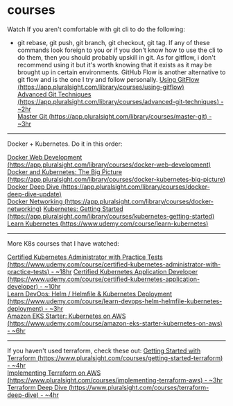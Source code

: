# courses


Watch If you aren't comfortable with git cli to do the following:
- git rebase, git push, git branch, git checkout, git tag. If any of these commands look foreign to you or if you don't know how to use the cli to do them, then you should probably upskill in git. As for gitflow, i don't recommend using it but it's worth knowing that it exists as it may be brought up in certain environments. GitHub Flow is another alternative to git flow and is the one I try and follow personally.
[Using GitFlow (https://app.pluralsight.com/library/courses/using-gitflow)](https://app.pluralsight.com/library/courses/using-gitflow)  
[Advanced Git Techniques (https://app.pluralsight.com/library/courses/advanced-git-techniques) - ~2hr](https://app.pluralsight.com/library/courses/advanced-git-techniques)  
[Master Git (https://app.pluralsight.com/library/courses/master-git) - ~3hr](https://app.pluralsight.com/library/courses/master-git)

---

Docker + Kubernetes. Do it in this order:

[Docker Web Development (https://app.pluralsight.com/library/courses/docker-web-development)](https://app.pluralsight.com/library/courses/docker-web-development)  
[Docker and Kubernetes: The Big Picture (https://app.pluralsight.com/library/courses/docker-kubernetes-big-picture)](https://app.pluralsight.com/library/courses/docker-kubernetes-big-picture)  
[Docker Deep Dive (https://app.pluralsight.com/library/courses/docker-deep-dive-update)](https://app.pluralsight.com/library/courses/docker-deep-dive-update)  
[Docker Networking (https://app.pluralsight.com/library/courses/docker-networking)](https://app.pluralsight.com/library/courses/docker-networking)
[Kubernetes: Getting Started (https://app.pluralsight.com/library/courses/kubernetes-getting-started)](https://app.pluralsight.com/library/courses/kubernetes-getting-started)
[Learn Kubernetes (https://www.udemy.com/course/learn-kubernetes)](https://www.udemy.com/course/learn-kubernetes)  

---

More K8s courses that I have watched:

[Certified Kubernetes Administrator with Practice Tests (https://www.udemy.com/course/certified-kubernetes-administrator-with-practice-tests) - ~18hr](https://www.udemy.com/course/certified-kubernetes-administrator-with-practice-tests)
[Certified Kubernetes Application Developer (https://www.udemy.com/course/certified-kubernetes-application-developer) - ~10hr](https://www.udemy.com/course/certified-kubernetes-application-developer)  
[Learn DevOps: Helm / Helmfile & Kubernetes Deployment (https://www.udemy.com/course/learn-devops-helm-helmfile-kubernetes-deployment) - ~3hr](https://www.udemy.com/course/learn-devops-helm-helmfile-kubernetes-deployment)  
[Amazon EKS Starter: Kubernetes on AWS (https://www.udemy.com/course/amazon-eks-starter-kubernetes-on-aws) - ~6hr](https://www.udemy.com/course/amazon-eks-starter-kubernetes-on-aws)

---

If you haven't used terraform, check these out:
[Getting Started with Terraform (https://www.pluralsight.com/courses/getting-started-terraform) - ~4hr](https://www.pluralsight.com/courses/getting-started-terraform)  
[Implementing Terraform on AWS (https://www.pluralsight.com/courses/implementing-terraform-aws) - ~3hr](https://www.pluralsight.com/courses/implementing-terraform-aws)  
[Terraform Deep Dive (https://www.pluralsight.com/courses/terraform-deep-dive) - ~4hr](https://www.pluralsight.com/courses/terraform-deep-dive)
